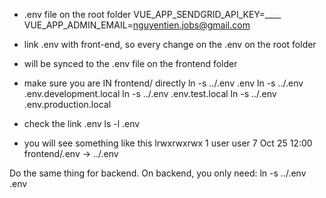 * .env file on the root folder
VUE_APP_SENDGRID_API_KEY=____
VUE_APP_ADMIN_EMAIL=nguyentien.jobs@gmail.com


* link .env with front-end, so every change on the .env on the root folder
* will be synced to the .env file on the frontend folder
* make sure you are IN frontend/ directly
ln -s ../.env .env
ln -s ../.env .env.development.local
ln -s ../.env .env.test.local
ln -s ../.env .env.production.local
* check the link .env
ls -l .env
* you will see something like this
lrwxrwxrwx 1 user user 7 Oct 25 12:00 frontend/.env -> ../.env

Do the same thing for backend. On backend, you only need:
ln -s ../.env .env